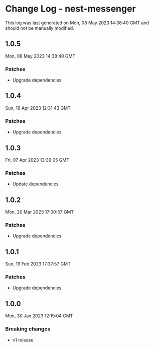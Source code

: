 # Change Log - nest-messenger

This log was last generated on Mon, 08 May 2023 14:38:40 GMT and should not be manually modified.

## 1.0.5

Mon, 08 May 2023 14:38:40 GMT

### Patches

- Upgrade dependencies

## 1.0.4

Sun, 16 Apr 2023 12:31:43 GMT

### Patches

- Upgrade dependencies

## 1.0.3

Fri, 07 Apr 2023 13:39:05 GMT

### Patches

- Update dependencies

## 1.0.2

Mon, 20 Mar 2023 17:00:37 GMT

### Patches

- Upgrade dependencies

## 1.0.1

Sun, 19 Feb 2023 17:37:57 GMT

### Patches

- Upgrade dependencies

## 1.0.0

Mon, 30 Jan 2023 12:19:04 GMT

### Breaking changes

- v1 release
